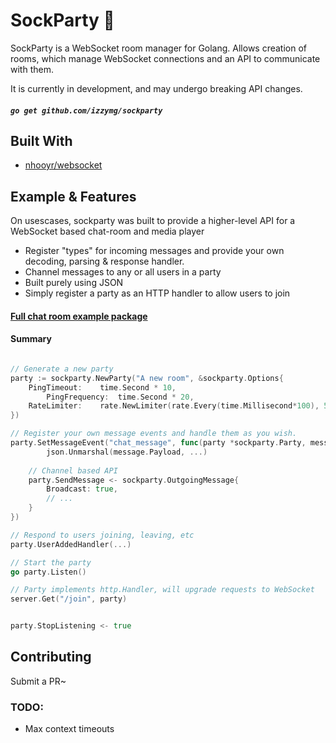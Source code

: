 # SockParty 💬

SockParty is a WebSocket room manager for Golang. Allows creation of rooms, which manage WebSocket connections and an API to communicate with them.

It is currently in development, and may undergo breaking API changes.

##### `go get github.com/izzymg/sockparty`

## Built With

* [nhooyr/websocket](https://github.com/nhooyr/websocket)

## Example & Features

On usescases, sockparty was built to provide a higher-level API for a WebSocket based chat-room and media player

* Register "types" for incoming messages and provide your own decoding, parsing & response handler.
* Channel messages to any or all users in a party
* Built purely using JSON
* Simply register a party as an HTTP handler to allow users to join

#### [Full chat room example package](/example)

#### Summary

```go

// Generate a new party
party := sockparty.NewParty("A new room", &sockparty.Options{
	PingTimeout:	time.Second * 10,
        PingFrequency: 	time.Second * 20,
	RateLimiter:   	rate.NewLimiter(rate.Every(time.Millisecond*100), 5),
})

// Register your own message events and handle them as you wish.
party.SetMessageEvent("chat_message", func(party *sockparty.Party, message sockparty.IncomingMessage) {
        json.Unmarshal(message.Payload, ...)
	
	// Channel based API
	party.SendMessage <- sockparty.OutgoingMessage{
		Broadcast: true,
		// ...
	}
})

// Respond to users joining, leaving, etc
party.UserAddedHandler(...)

// Start the party
go party.Listen()

// Party implements http.Handler, will upgrade requests to WebSocket
server.Get("/join", party)


party.StopListening <- true
```

## Contributing

Submit a PR~


### TODO:
* Max context timeouts

